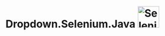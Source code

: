 
# Dropdown.Selenium.Java <img src="https://selenium.dev/images/selenium_logo_square_green.png" width="58" alt="Selenium" style="max-width:100%;">